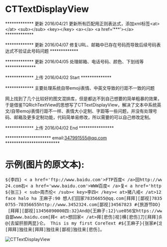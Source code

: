 # CTTextDisplayView
************* 更新 2016/04/21  更新所有匹配用正则表达式，添加xml标签\<at\>\</at\> \<sub\>\</sub\> \<key\>\</key\> \<a\>\</a\> \<a href=‘***’\>\</a\> *************








************* 更新 2016/04/07 修复URL、邮箱中已存在号码而导致后续号码表达式不验证此号码问题 *************

************* 更新 2016/04/05 处理邮箱、电话号码、颜色、下划线等 **************

************* 上传 2016/04/02 Start **************

************* 主要处理系统自带emoji表情、中英文导致的行距不一致的问题 

网上找到了几个比较好的图文混排库，但是都达不到自己想要的简单粗暴的效果，于是借鉴TQRichTextView的思想写了CTTextDisplayView，解决了文本中系统英文/自带emoji表情行距不一样、表情大小定制、字距等一些问题，并没有处理号码、邮箱及更多定制功能，代码简单易修改，所以需要的可以自己修改定制。

************* 上传 2016/04/02 End ****************

*********************  email:347991555@qq.com   *************************

# 示例(图片的原文本):

<pre>
${李四} < a href='ftp://www.baidu.com'>FTP百度< /a>回http://www.34523
24.com右< a href='www.baidu.com'>WWW百度< /a>复< a href='https://www.google.com'>Google< /a>
${张三} < sub>周杰伦< /sub>< key>李四< /key>< at>猪八戒< /at>1233回工WEcx回上张三复
face halo ha 王麻子:90 想人们回家78356655@qq.com[拜拜][鄙视]78356655 
0755-78356655http://www.3452324.com[鄙视]34567823 #{旅游节DD} 13456890000
 [拜拜][鄙视]13456890000四:32}And@{王麻子:12}\ue056宝https://www.google.com/贵的@时间[拜拜]视我 
自鄙www.baidu.com[拜< at>想回家< /at>拜[悲伤]视]横[悲伤]刀[拜拜]向天@{王麻子:12}笑[拜拜]，
@{去留肝胆两昆}仑。 This is my first CoreText #${王麻子}{张家#{北京奥运会}界旅游}#{周杰伦:23}
[拜拜]独往来[拜拜]独往来[鄙视]独往来[悲伤]。
</pre>


![CTTextDisplayView](https://github.com/BrownCN023/CTTextDisplayView/blob/master/ScreenShot_02.png)